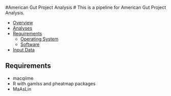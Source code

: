 #American Gut Project Analysis #
This is a pipeline for American Gut Project Analysis. 


* [Overview](#markdown-header-workflow)
* [Analyses](#markdown-header-Analyses)
* [Requirements](#markdown-header-requirements)
    * [Operating System](#markdown-header-operating-system)
    * [Software](#markdown-header-software)
* [Input Data](#markdown-header-input)

## Requirements ##
* macqiime
* R with gamlss and pheatmap packages
* MaAsLin
